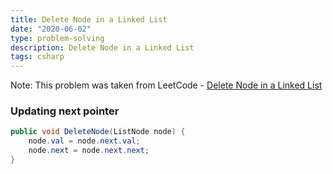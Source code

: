```yaml
---
title: Delete Node in a Linked List
date: "2020-06-02"
type: problem-solving
description: Delete Node in a Linked List
tags: csharp
---
```


Note: This problem was taken from LeetCode - [Delete Node in a Linked List](https://leetcode.com/problems/delete-node-in-a-linked-list/)

### Updating next pointer

```csharp
public void DeleteNode(ListNode node) {
	node.val = node.next.val;
	node.next = node.next.next;
}
```
